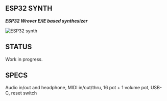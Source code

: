 ## ESP32 SYNTH
***ESP32 Wrover E/IE based synthesizer***

![ESP32 synth](https://github.com/joelucedo/ESP32-synth1/assets/132199473/bbe9fd8c-0f01-446b-96c4-3bf9f3b573c9)

## STATUS
Work in progress.
</br>
## SPECS
Audio in/out and headphone,  MIDI in/out/thru, 16 pot + 1 volume pot, USB-C, reset switch
